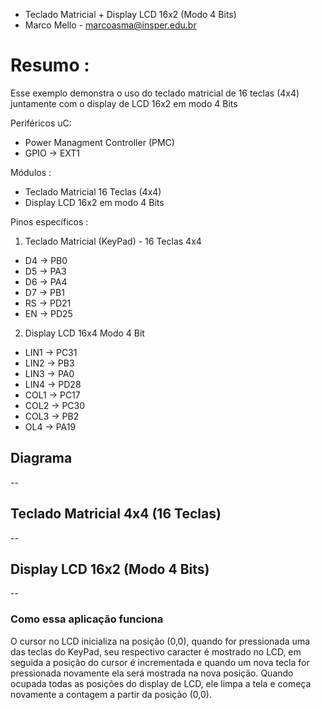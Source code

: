 
* Teclado Matricial + Display LCD 16x2 (Modo 4 Bits)
* Marco Mello - marcoasma@insper.edu.br

# Resumo :

Esse exemplo demonstra o uso do teclado matricial de 16 teclas (4x4) juntamente com o display de LCD 16x2 em modo 4 Bits

Periféricos uC:

- Power Managment Controller (PMC)
- GPIO -> EXT1
   
Módulos : 

- Teclado Matricial 16 Teclas (4x4)
- Display LCD 16x2 em modo 4 Bits

Pinos específicos :

1) Teclado Matricial (KeyPad) - 16 Teclas 4x4
- D4 -> PB0
- D5 -> PA3
- D6 -> PA4
- D7 -> PB1
- RS -> PD21
- EN -> PD25

2) Display LCD 16x4 Modo 4 Bit
- LIN1 -> PC31
- LIN2 -> PB3
- LIN3 -> PA0
- LIN4 -> PD28
- COL1 -> PC17
- COL2 -> PC30
- COL3 -> PB2
- OL4 -> PA19

## Diagrama

--

## Teclado Matricial 4x4 (16 Teclas)

--

## Display LCD 16x2 (Modo 4 Bits)

--

### Como essa aplicação funciona

O cursor no LCD inicializa na posição (0,0), quando for pressionada uma das teclas do KeyPad, seu respectivo caracter é mostrado no LCD, em seguida a posição do cursor é incrementada e quando um nova tecla for pressionada novamente ela será mostrada na nova posição. Quando ocupada todas as posições do display de LCD, ele limpa a tela e começa novamente a contagem a partir da posição (0,0).

